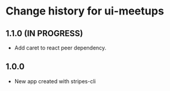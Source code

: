 # Change history for ui-meetups

## 1.1.0 (IN PROGRESS)

* Add caret to react peer dependency.

## 1.0.0

* New app created with stripes-cli
